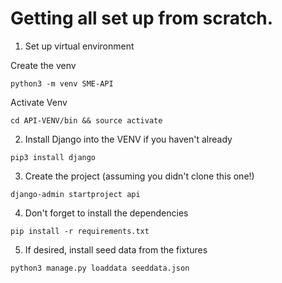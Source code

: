 # Getting all set up from scratch. 

1. Set up virtual environment 

Create the venv
```
python3 -m venv SME-API
```

Activate Venv
```
cd API-VENV/bin && source activate
```

2. Install Django into the VENV if you haven't already

```
pip3 install django
```

3. Create the project (assuming you didn't clone this one!)

```
django-admin startproject api
```

4. Don't forget to install the dependencies

```
pip install -r requirements.txt
```

5. If desired, install seed data from the fixtures

```
python3 manage.py loaddata seeddata.json
```